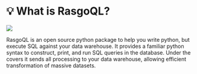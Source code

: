 # 💡 What is RasgoQL?

![](.gitbook/assets/rasgoql\_visual.png)

RasgoQL is an open source python package to help you write python, but execute SQL against your data warehouse. It provides a familiar python syntax to construct, print, and run SQL queries in the database. Under the covers it sends all processing to your data warehouse, allowing efficient transformation of massive datasets.

